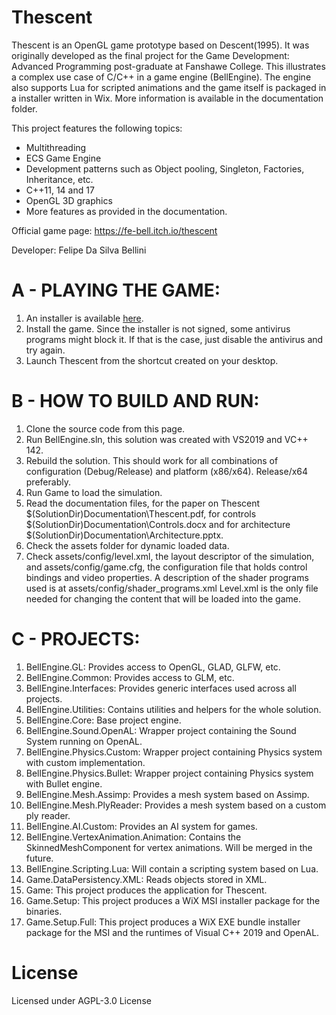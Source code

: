# Thescent

Thescent is an OpenGL game prototype based on Descent(1995). It was originally developed as the final project for the Game Development: Advanced Programming post-graduate at Fanshawe College.
This illustrates a complex use case of C/C++ in a game engine (BellEngine).
The engine also supports Lua for scripted animations and the game itself is packaged in a installer written in Wix.
More information is available in the documentation folder.

This project features the following topics:
* Multithreading
* ECS Game Engine
* Development patterns such as Object pooling, Singleton, Factories, Inheritance, etc.
* C++11, 14 and 17
* OpenGL 3D graphics
* More features as provided in the documentation.

Official game page: https://fe-bell.itch.io/thescent

Developer: Felipe Da Silva Bellini

# A - PLAYING THE GAME:
1.	An installer is available [here](https://fe-bell.itch.io/thescent).
2.	Install the game. Since the installer is not signed, some antivirus programs might block it.
	If that is the case, just disable the antivirus and try again.
3.	Launch Thescent from the shortcut created on your desktop.

# B - HOW TO BUILD AND RUN:

1.	Clone the source code from this page.
2.	Run BellEngine.sln, this solution was created with VS2019 and VC++ 142.
3.	Rebuild the solution.
	This should work for all combinations of configuration (Debug/Release) and platform (x86/x64). Release/x64 preferably.
4.	Run Game to load the simulation.
5. 	Read the documentation files, for the paper on Thescent $(SolutionDir)Documentation\Thescent.pdf, for controls $(SolutionDir)Documentation\Controls.docx and for architecture $(SolutionDir)Documentation\Architecture.pptx.
6.	Check the assets folder for dynamic loaded data.
7.	Check assets/config/level.xml, the layout descriptor of the simulation, and assets/config/game.cfg, the configuration 
	file that holds control bindings and video properties. A description of the shader programs used is at assets/config/shader_programs.xml
	Level.xml is the only file needed for changing the content that will be loaded into the game.

# C - PROJECTS:

1.	BellEngine.GL:
	Provides access to OpenGL, GLAD, GLFW, etc.
2.	BellEngine.Common:
	Provides access to GLM, etc.
3.	BellEngine.Interfaces:
	Provides generic interfaces used across all projects.
4.	BellEngine.Utilities:
	Contains utilities and helpers for the whole solution.
5.	BellEngine.Core:
	Base project engine.
6.	BellEngine.Sound.OpenAL:
	Wrapper project containing the Sound System running on OpenAL.
7.	BellEngine.Physics.Custom:
	Wrapper project containing Physics system with custom implementation.
8.	BellEngine.Physics.Bullet:
	Wrapper project containing Physics system with Bullet engine.
9.	BellEngine.Mesh.Assimp:
	Provides a mesh system based on Assimp.
10.	BellEngine.Mesh.PlyReader:
	Provides a mesh system based on a custom ply reader.
11.	BellEngine.AI.Custom:
	Provides an AI system for games.
12.	BellEngine.VertexAnimation.Animation:
	Contains the SkinnedMeshComponent for vertex animations. Will be merged in the future.	
13.	BellEngine.Scripting.Lua:
	Will contain a scripting system based on Lua.
14.	Game.DataPersistency.XML:
	Reads objects stored in XML.
15.	Game:
	This project produces the application for Thescent.
16. Game.Setup: 
	This project produces a WiX MSI installer package for the binaries.
17. Game.Setup.Full: 
	This project produces a WiX EXE bundle installer package for the MSI and the runtimes of Visual C++ 2019 and OpenAL.

# License
Licensed under AGPL-3.0 License
